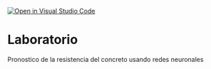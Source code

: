 [![Open in Visual Studio Code](https://classroom.github.com/assets/open-in-vscode-c66648af7eb3fe8bc4f294546bfd86ef473780cde1dea487d3c4ff354943c9ae.svg)](https://classroom.github.com/online_ide?assignment_repo_id=9306207&assignment_repo_type=AssignmentRepo)
# Laboratorio
Pronostico de la resistencia del concreto usando redes neuronales
